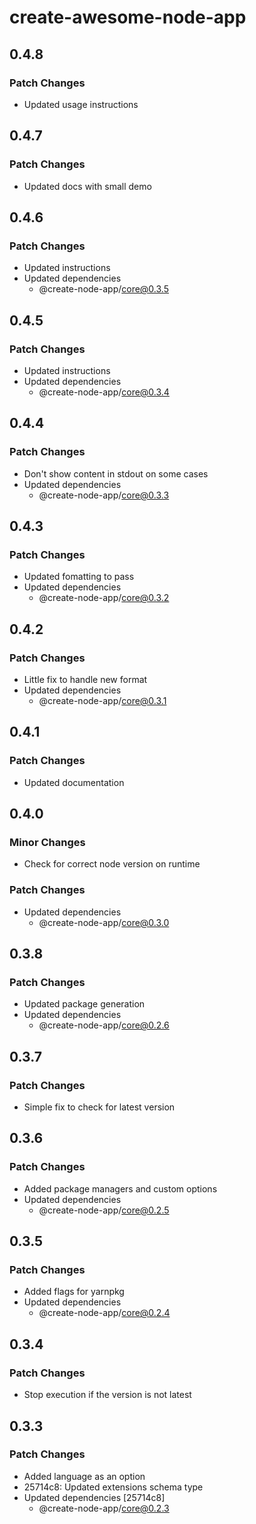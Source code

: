 # create-awesome-node-app

## 0.4.8

### Patch Changes

- Updated usage instructions

## 0.4.7

### Patch Changes

- Updated docs with small demo

## 0.4.6

### Patch Changes

- Updated instructions
- Updated dependencies
  - @create-node-app/core@0.3.5

## 0.4.5

### Patch Changes

- Updated instructions
- Updated dependencies
  - @create-node-app/core@0.3.4

## 0.4.4

### Patch Changes

- Don't show content in stdout on some cases
- Updated dependencies
  - @create-node-app/core@0.3.3

## 0.4.3

### Patch Changes

- Updated fomatting to pass
- Updated dependencies
  - @create-node-app/core@0.3.2

## 0.4.2

### Patch Changes

- Little fix to handle new format
- Updated dependencies
  - @create-node-app/core@0.3.1

## 0.4.1

### Patch Changes

- Updated documentation

## 0.4.0

### Minor Changes

- Check for correct node version on runtime

### Patch Changes

- Updated dependencies
  - @create-node-app/core@0.3.0

## 0.3.8

### Patch Changes

- Updated package generation
- Updated dependencies
  - @create-node-app/core@0.2.6

## 0.3.7

### Patch Changes

- Simple fix to check for latest version

## 0.3.6

### Patch Changes

- Added package managers and custom options
- Updated dependencies
  - @create-node-app/core@0.2.5

## 0.3.5

### Patch Changes

- Added flags for yarnpkg
- Updated dependencies
  - @create-node-app/core@0.2.4

## 0.3.4

### Patch Changes

- Stop execution if the version is not latest

## 0.3.3

### Patch Changes

- Added language as an option
- 25714c8: Updated extensions schema type
- Updated dependencies [25714c8]
  - @create-node-app/core@0.2.3
